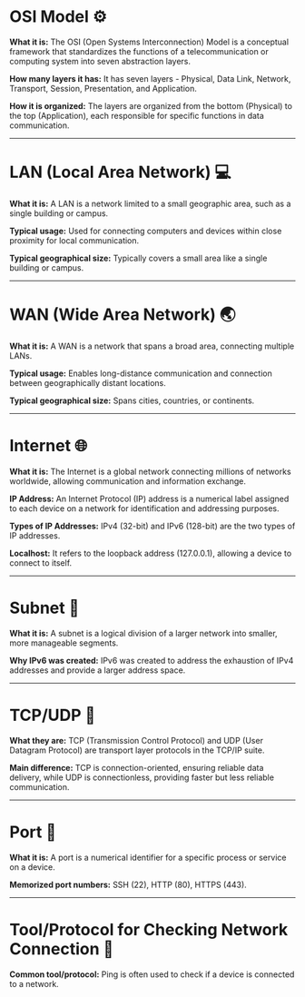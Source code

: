 # OSI Model :gear:

**What it is:** The OSI (Open Systems Interconnection) Model is a conceptual framework that standardizes the functions of a telecommunication or computing system into seven abstraction layers.

**How many layers it has:** It has seven layers - Physical, Data Link, Network, Transport, Session, Presentation, and Application.

**How it is organized:** The layers are organized from the bottom (Physical) to the top (Application), each responsible for specific functions in data communication.

---

# LAN (Local Area Network) :computer:

**What it is:** A LAN is a network limited to a small geographic area, such as a single building or campus.

**Typical usage:** Used for connecting computers and devices within close proximity for local communication.

**Typical geographical size:** Typically covers a small area like a single building or campus.

---

# WAN (Wide Area Network) :earth_asia:

**What it is:** A WAN is a network that spans a broad area, connecting multiple LANs.

**Typical usage:** Enables long-distance communication and connection between geographically distant locations.

**Typical geographical size:** Spans cities, countries, or continents.

---

# Internet :globe_with_meridians:

**What it is:** The Internet is a global network connecting millions of networks worldwide, allowing communication and information exchange.

**IP Address:** An Internet Protocol (IP) address is a numerical label assigned to each device on a network for identification and addressing purposes.

**Types of IP Addresses:** IPv4 (32-bit) and IPv6 (128-bit) are the two types of IP addresses.

**Localhost:** It refers to the loopback address (127.0.0.1), allowing a device to connect to itself.

---

# Subnet :triangular_ruler:

**What it is:** A subnet is a logical division of a larger network into smaller, more manageable segments.

**Why IPv6 was created:** IPv6 was created to address the exhaustion of IPv4 addresses and provide a larger address space.

---

# TCP/UDP :signal_strength:

**What they are:** TCP (Transmission Control Protocol) and UDP (User Datagram Protocol) are transport layer protocols in the TCP/IP suite.

**Main difference:** TCP is connection-oriented, ensuring reliable data delivery, while UDP is connectionless, providing faster but less reliable communication.

---

# Port :door:

**What it is:** A port is a numerical identifier for a specific process or service on a device.

**Memorized port numbers:** SSH (22), HTTP (80), HTTPS (443).

---

# Tool/Protocol for Checking Network Connection :wrench:

**Common tool/protocol:** Ping is often used to check if a device is connected to a network.

